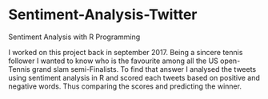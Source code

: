 # Sentiment-Analysis-Twitter
Sentiment Analysis with R Programming

I worked on this project back in september 2017. Being a sincere tennis follower I wanted to know who is the favourite among all the US open-Tennis grand slam semi-Finalists. To find that answer I analysed the tweets using sentiment analysis in R and scored each tweets based on positive and negative words. Thus comparing the scores and predicting the winner. 

